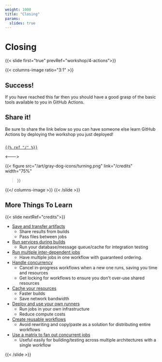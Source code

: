 ```yaml
---
weight: 1000
title: "Closing"
params:
  slides: true
---
```


# Closing
{{< slide first="true" prevRef="workshop/4-actions">}}

{{< columns-image ratio="3:1" >}}

## Success!

If you have reached this far then you should have a good grasp of the basic
tools available to you in GitHub Actions.

## Share it!

Be sure to share the link below so you can have someone else learn GitHub Actions
by deploying the workshop you just deployed!

<code>
<a href="{{% ref "/" %}}">{{% ref "/" %}}</a>
</code>

<--->

{{< figure
  src="/art/gray-dog-icons/turning.png"
  link="/credits"
  width="75%"
>}}

{{</ columns-image >}}
{{< /slide >}}

## More Things To Learn
{{< slide nextRef="credits">}}

* [Save and transfer artifacts](https://docs.github.com/en/actions/writing-workflows/choosing-what-your-workflow-does/storing-and-sharing-data-from-a-workflow)
  * Share results from builds
  * Pass files between jobs
* [Run services during builds](https://docs.github.com/en/actions/use-cases-and-examples/using-containerized-services/about-service-containers)
  * Run your database/message queue/cache for integration testing
* [Run multiple inter-dependent jobs](https://docs.github.com/en/actions/writing-workflows/choosing-what-your-workflow-does/using-jobs-in-a-workflow#example-requiring-successful-dependent-jobs)
  * Have multiple jobs in one workflow with guaranteed ordering.
* [Handle concurrency](https://docs.github.com/en/actions/writing-workflows/choosing-what-your-workflow-does/control-the-concurrency-of-workflows-and-jobs)
  * Cancel in-progress workflows when a new one runs, saving you time and resources
  * Get locking for workflows to ensure you don't over-use shared resources
* [Cache your resources](https://docs.github.com/en/actions/writing-workflows/choosing-what-your-workflow-does/caching-dependencies-to-speed-up-workflows)
  * Faster builds
  * Save network bandwidth
* [Deploy and use your own runners](https://docs.github.com/en/actions/hosting-your-own-runners/managing-self-hosted-runners/about-self-hosted-runners) 
  * Run jobs in your own infrastructure
  * Reduce compute costs
* [Create reusable workflows](https://docs.github.com/en/actions/sharing-automations/reusing-workflows)
  * Avoid rewriting and copy/paste as a solution for distributing entire workflows
* [Use a matrix to fan out concurrent jobs](https://docs.github.com/en/actions/writing-workflows/choosing-what-your-workflow-does/running-variations-of-jobs-in-a-workflow)
  * Useful easily for building/testing across multiple architectures with a single workflow


{{< /slide >}}
